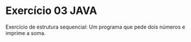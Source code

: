 # Exercício 03 JAVA
Exercício de estrutura sequencial: Um programa que pede dois números e imprime a soma.
